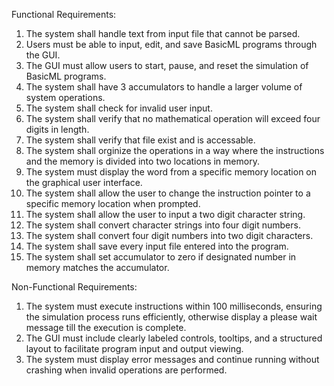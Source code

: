 Functional Requirements:

1. The system shall handle text from input file that cannot be parsed.
2. Users must be able to input, edit, and save BasicML programs through the GUI.
3. The GUI must allow users to start, pause, and reset the simulation of BasicML programs.
4. The system shall have 3 accumulators to handle a larger volume of system operations.
5. The system shall check for invalid user input.
6. The system shall verify that no mathematical operation will exceed four digits in length.
7. The system shall verify that file exist and is accessable. 
8. The system shall orginize the operations in a way where the instructions and the memory is divided into two locations in memory.
9. The system must display the word from a specific memory location on the graphical user interface.
10. The system shall allow the user to change the instruction pointer to a specific memory location when prompted.
11. The system shall allow the user to input a two digit character string.
12. The system shall convert character strings into four digit numbers.
13. The system shall convert four digit numbers into two digit characters.
14. The system shall save every input file entered into the program.
15. The system shall set accumulator to zero if designated number in memory matches the accumulator.


Non-Functional Requirements:

1. The system must execute instructions within 100 milliseconds, ensuring the simulation process runs efficiently, otherwise display a please wait message till the execution is complete.
2. The GUI must include clearly labeled controls, tooltips, and a structured layout to facilitate program input and output viewing.
3. The system must display error messages and continue running without crashing when invalid operations are performed.